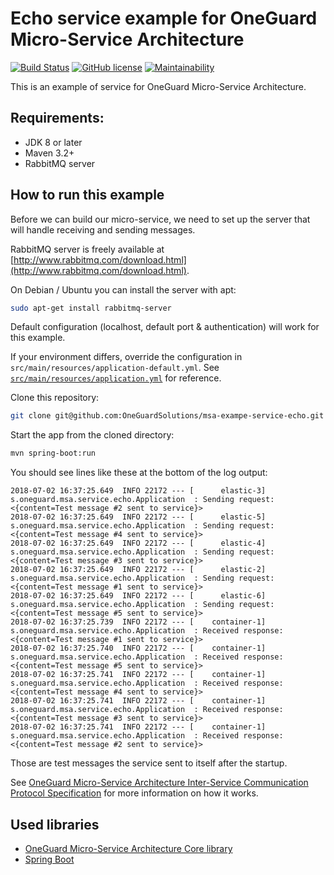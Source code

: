 # Echo service example for OneGuard Micro-Service Architecture

[![Build Status](https://travis-ci.org/OneGuardSolutions/msa-exampe-service-echo.svg?branch=master)](https://travis-ci.org/OneGuardSolutions/msa-exampe-service-echo)
[![GitHub license](https://img.shields.io/github/license/OneGuardSolutions/msa-exampe-service-echo.svg)](https://github.com/OneGuardSolutions/msa-exampe-service-echo/blob/master/LICENSE)
[![Maintainability](https://api.codeclimate.com/v1/badges/307482e5d00fdc4b5477/maintainability)](https://codeclimate.com/github/OneGuardSolutions/msa-exampe-service-echo/maintainability)

This is an example of service for OneGuard Micro-Service Architecture.

## Requirements:

- JDK 8 or later
- Maven 3.2+
- RabbitMQ server

## How to run this example

Before we can build our micro-service, we need to set up the server
that will handle receiving and sending messages.

RabbitMQ server is freely available at
[http://www.rabbitmq.com/download.html](http://www.rabbitmq.com/download.html).

On Debian / Ubuntu you can install the server with apt:

```bash
sudo apt-get install rabbitmq-server
```

Default configuration (localhost, default port & authentication) will work for this example.

If your environment differs, override the configuration in `src/main/resources/application-default.yml`.
See [`src/main/resources/application.yml`](src/main/resources/application.yml) for reference. 

Clone this repository:

```bash
git clone git@github.com:OneGuardSolutions/msa-exampe-service-echo.git
```

Start the app from the cloned directory:

```bash
mvn spring-boot:run
```

You should see lines like these at the bottom of the log output:

```
2018-07-02 16:37:25.649  INFO 22172 --- [      elastic-3] s.oneguard.msa.service.echo.Application  : Sending request: <{content=Test message #2 sent to service}>
2018-07-02 16:37:25.649  INFO 22172 --- [      elastic-5] s.oneguard.msa.service.echo.Application  : Sending request: <{content=Test message #4 sent to service}>
2018-07-02 16:37:25.649  INFO 22172 --- [      elastic-4] s.oneguard.msa.service.echo.Application  : Sending request: <{content=Test message #3 sent to service}>
2018-07-02 16:37:25.649  INFO 22172 --- [      elastic-2] s.oneguard.msa.service.echo.Application  : Sending request: <{content=Test message #1 sent to service}>
2018-07-02 16:37:25.649  INFO 22172 --- [      elastic-6] s.oneguard.msa.service.echo.Application  : Sending request: <{content=Test message #5 sent to service}>
2018-07-02 16:37:25.739  INFO 22172 --- [    container-1] s.oneguard.msa.service.echo.Application  : Received response: <{content=Test message #1 sent to service}>
2018-07-02 16:37:25.740  INFO 22172 --- [    container-1] s.oneguard.msa.service.echo.Application  : Received response: <{content=Test message #5 sent to service}>
2018-07-02 16:37:25.741  INFO 22172 --- [    container-1] s.oneguard.msa.service.echo.Application  : Received response: <{content=Test message #4 sent to service}>
2018-07-02 16:37:25.741  INFO 22172 --- [    container-1] s.oneguard.msa.service.echo.Application  : Received response: <{content=Test message #3 sent to service}>
2018-07-02 16:37:25.741  INFO 22172 --- [    container-1] s.oneguard.msa.service.echo.Application  : Received response: <{content=Test message #2 sent to service}>
``` 

Those are test messages the service sent to itself after the startup.

See [OneGuard Micro-Service Architecture Inter-Service Communication Protocol Specification][1]
for more information on how it works.

## Used libraries

- [OneGuard Micro-Service Architecture Core library](https://github.com/OneGuardSolutions/msa-core)
- [Spring Boot](https://spring.io/projects/spring-boot)

[1]: https://github.com/OneGuardSolutions/msa-interservice-communication-protocol-specification
